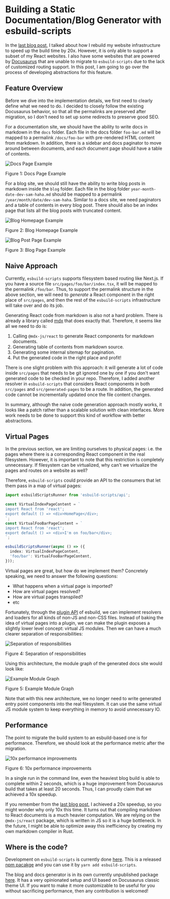 # Building a Static Documentation/Blog Generator with esbuild-scripts

In the [last blog post](../../../2021/04/15/esbuild-scripts), I talked about how I rebuild my
website infrastructure to speed up the build time by 20x. However, it is only able to support a
subset of my React websites. I also have some websites that are powered by
[Docusaurus](https://docusaurus.io/) that are unable to migrate to `esbuild-scripts` due to the lack
of customized routing support. In this post, I am going to go over the process of developing
abstractions for this feature.

<!--truncate-->

## Feature Overview

Before we dive into the implementation details, we first need to clearly define what we need to do.
I decided to closely follow the existing Docusaurus behavior, so that all the permalinks are
preserved after migration, so I don't need to set up some redirects to preserve good SEO.

For a documentation site, we should have the ability to write docs in markdown in the `docs` folder.
Each file in the docs folder `foo-bar.md` will be mapped to a permalink `/docs/foo-bar` with
pre-rendered HTML content from markdown. In addition, there is a sidebar and docs paginator to move
around between documents, and each document page should have a table of contents.

![Docs Page Example](/img/2021-05-19-esbuild-scripts-docs-blog/docs-example.png)

Figure 1: Docs Page Example

For a blog site, we should still have the ability to write blog posts in markdown inside the `blog`
folder. Each file in the blog folder `year-month-date-dev-sam-haha.md` should be mapped to a
permalink `/year/month/date/dev-sam-haha`. Similar to a docs site, we need paginators and a table of
contents in every blog post. There should also be an index page that lists all the blog posts with
truncated content.

![Blog Homepage Example](/img/2021-05-19-esbuild-scripts-docs-blog/blog-index-example.png)

Figure 2: Blog Homepage Example

![Blog Post Page Example](/img/2021-05-19-esbuild-scripts-docs-blog/blog-post-example.png)

Figure 3: Blog Page Example

## Naive Approach

Currently, `esbuild-scripts` supports filesystem based routing like Next.js. If you have a source
file `src/pages/foo/bar/index.tsx`, it will be mapped to the permalink `/foo/bar`. Thus, to support
the permalink structure in the above section, we will need to _generate_ a React component in the
right place of `src/pages`, and then the rest of the `esbuild-scripts` infrastructure will take over
and do its job.

Generating React code from markdown is also not a hard problem. There is already a library called
[mdx](https://www.npmjs.com/package/@mdx-js/react) that does exactly that. Therefore, it seems like
all we need to do is:

1. Calling `@mdx-js/react` to generate React components for markdown documents.
1. Generating table of contents from markdown source.
1. Generating some internal sitemap for pagination.
1. Put the generated code in the right place and profit!

There is one slight problem with this approach: it will generate a lot of code inside `src/pages`
that needs to be git ignored one by one if you don't want generated code to be checked in your repo.
Therefore, I added another resolver in `esbuild-scripts` that considers React components in both
`src/pages` and `src/generated-pages` to be a route. In addition, the generated code cannot be
incrementally updated once the file content changes.

In summary, although the naive code generation approach mostly works, it looks like a patch rather
than a scalable solution with clean interfaces. More work needs to be done to support this kind of
workflow with better abstractions.

## Virtual Pages

In the previous section, we are limiting ourselves to physical pages: i.e. the pages where there is
a corresponding React component in the real filesystem. However, it is important to note that this
restriction is completely unnecessary. If filesystem can be virtualized, why can't we virtualize the
pages and routes on a website as well?

Therefore, `esbuild-scripts` could provide an API to the consumers that let them pass in a map of
virtual pages:

```typescript
import esbuildScriptsRunner from 'esbuild-scripts/api';

const VirtualIndexPageContent = `
import React from 'react';
export default () => <div>HomePage</div>;
`;
const VirtualFooBarPageContent = `
import React from 'react';
export default () => <div>I'm on foo/bar</div>;
`;

esbuildScriptsRunner(async () => ({
  index: VirtualIndexPageContent,
  'foo/bar': VirtualFooBarPageContent,
}));
```

Virtual pages are great, but how do we implement them? Concretely speaking, we need to answer the
following questions:

- What happens when a virtual page is imported?
- How are virtual pages resolved?
- How are virtual pages transpiled?
- etc

Fortunately, through the [plugin API](https://esbuild.github.io/plugins/) of esbuild, we can
implement resolvers and loaders for all kinds of non-JS and non-CSS files. Instead of baking the
idea of virtual pages into a plugin, we can make the plugin exposes a slightly lower level concept:
virtual JS modules. Then we can have a much clearer separation of responsibilities:

![Separation of responsibilities](/img/2021-05-19-esbuild-scripts-docs-blog/responsibilities.png)

Figure 4: Separation of responsibilities

Using this architecture, the module graph of the generated docs site would look like:

![Example Module Graph](/img/2021-05-19-esbuild-scripts-docs-blog/graph.png)

Figure 5: Example Module Graph

Note that with this new architecture, we no longer need to write generated entry point components
into the real filesystem. It can use the same virtual JS module system to keep everything in memory
to avoid unnecessary IO.

## Performance

The point to migrate the build system to an esbuild-based one is for performance. Therefore, we
should look at the performance metric after the migration.

![10x performance improvements](/img/2021-05-19-esbuild-scripts-docs-blog/performance.png)

Figure 6: 10x performance improvements

In a single run in the command line, even the heaviest blog build is able to complete within 2
seconds, which is a huge improvement from Docusaurus build that takes at least 20 seconds. Thus, I
can proudly claim that we achieved a 10x speedup.

If you remember from the [last blog post](../../../2021/04/15/esbuild-scripts), I achieved a 20x
speedup, so you might wonder why only 10x this time. It turns out that compiling markdown to React
documents is a much heavier computation. We are relying on the `@mdx-js/react` package, which is
written in JS so it is a huge bottleneck. In the future, I might be able to optimize away this
inefficiency by creating my own markdown compiler in Rust.

## Where is the code?

Development on `esbuild-scripts` is currently done
[here](https://github.com/SamChou19815/website/tree/main/packages/esbuild-scripts). This is a
released [npm pacakge](https://www.npmjs.com/package/esbuild-scripts) and you can use it by
`yarn add esbuild-scripts`.

The blog and docs generator is in its own currently unpublished package
[here](https://github.com/SamChou19815/website/tree/main/packages/lib-react-docs). It has a very
opinionated setup and UI based on Docusaurus classic theme UI. If you want to make it more
customizable to be useful for you without sacrificing performance, then any contribution is
welcomed!
